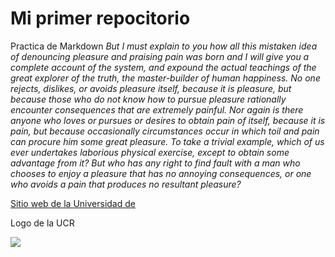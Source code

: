 # Mi primer repocitorio
Practica de Markdown
*But I must explain to you how all this mistaken idea of denouncing pleasure and praising pain was born and I will give you a complete account of the system, and expound the actual teachings of the great explorer of the truth, the master-builder of human happiness. No one rejects, dislikes, or avoids pleasure itself, because it is pleasure, but because those who do not know how to pursue pleasure rationally encounter consequences that are extremely painful. Nor again is there anyone who loves or pursues or desires to obtain pain of itself, because it is pain, but because occasionally circumstances occur in which toil and pain can procure him some great pleasure. To take a trivial example, which of us ever undertakes laborious physical exercise, except to obtain some advantage from it? But who has any right to find fault with a man who chooses to enjoy a pleasure that has no annoying consequences, or one who avoids a pain that produces no resultant pleasure?*


[Sitio web de la Universidad de](https://www.ucr.ac.cr/)

Logo de la UCR

![](https://accionsocial.ucr.ac.cr/sites/default/files/herramienta/imagenes/2020-12/firma-promocional-con-texto-negro.png)
